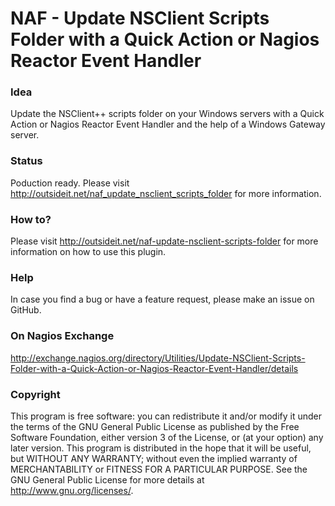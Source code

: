 # NAF - Update NSClient Scripts Folder with a Quick Action or Nagios Reactor Event Handler

### Idea

Update the NSClient++ scripts folder on your Windows servers with a Quick Action or Nagios Reactor Event Handler and the help of a Windows 
Gateway server.

### Status

Poduction ready. Please visit http://outsideit.net/naf_update_nsclient_scripts_folder for more information.

### How to?

Please visit http://outsideit.net/naf-update-nsclient-scripts-folder for more information on how to use this plugin.

### Help

In case you find a bug or have a feature request, please make an issue on GitHub.

### On Nagios Exchange

http://exchange.nagios.org/directory/Utilities/Update-NSClient-Scripts-Folder-with-a-Quick-Action-or-Nagios-Reactor-Event-Handler/details

### Copyright

This program is free software: you can redistribute it and/or modify it under the terms of the GNU General Public 
License as published by the Free Software Foundation, either version 3 of the License, or (at your option) any later 
version. This program is distributed in the hope that it will be useful, but WITHOUT ANY WARRANTY; without even the 
implied warranty of MERCHANTABILITY or FITNESS FOR A PARTICULAR PURPOSE. See the GNU General Public License for more 
details at <http://www.gnu.org/licenses/>.
